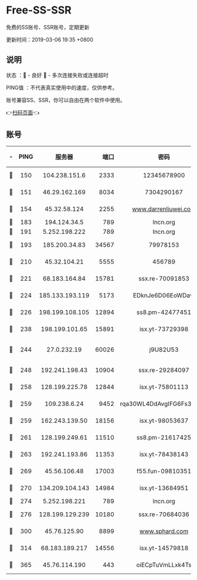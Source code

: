 # Free-SS-SSR

免费的SS账号、SSR账号，定期更新

更新时间：2019-03-06 19:35 +0800

## 说明

状态     ：🙂 - 良好 🙁 - 多次连接失败或连接超时

PING值   ：不代表真实使用中的速度，仅供参考。

账号兼容SS、SSR，你可以自由在两个软件中使用。

👉[扫码页面](https://liesauer.github.io/Free-SS-SSR/)👈

## 账号

|-|PING|服务器|端口|密码|加密方式|区域|
|:----:|:----:|:-----:|-----:|:----:|:----:|:----:|
|🙂|150|104.238.151.6|2333|12345678900|aes-256-cfb|JP|
|🙂|151|46.29.162.169|8034|7304290167|aes-256-cfb|RU|
|🙂|154|45.32.58.124|2255|www.darrenliuwei.com|aes-256-cfb|JP|
|🙂|183|194.124.34.5|789|lncn.org|rc4|JP|
|🙂|191|5.252.198.222|789|lncn.org|rc4|JP|
|🙂|193|185.200.34.83|34567|79978153|aes-256-cfb|US|
|🙂|210|45.32.104.21|5555|456789|aes-256-cfb|SG|
|🙂|221|68.183.164.84|15781|ssx.re-70091853|aes-256-cfb|US|
|🙂|224|185.133.193.119|5173|EDknJe6D06EoWDaw|aes-256-cfb|US|
|🙂|226|198.199.108.105|12894|ss8.pm-42477451|aes-256-cfb|US|
|🙂|238|198.199.101.65|15891|isx.yt-73729398|aes-256-cfb|US|
|🙂|244|27.0.232.19|60026|j9U82U53|xchacha20-ietf-poly1305|HK|
|🙂|248|192.241.198.43|10904|ssx.re-29284097|aes-256-cfb|US|
|🙂|258|128.199.225.78|12844|isx.yt-75801113|aes-256-cfb|SG|
|🙂|259|109.238.6.24|9452|rqa30WL4DdAvgIFG6Fs3znzTa|aes-256-cfb|FR|
|🙂|259|162.243.139.50|18156|isx.yt-98053637|aes-256-cfb|US|
|🙂|261|128.199.249.61|11510|ss8.pm-21617425|aes-256-cfb|SG|
|🙂|263|192.241.193.86|11353|isx.yt-78438143|aes-256-cfb|US|
|🙂|269|45.56.106.48|17003|f55.fun-09810351|aes-256-cfb|US|
|🙂|270|134.209.104.143|14984|isx.yt-13684951|aes-256-cfb|SG|
|🙂|274|5.252.198.221|789|lncn.org|rc4|JP|
|🙂|276|128.199.129.239|10180|ssx.re-70684036|aes-256-cfb|SG|
|🙂|300|45.76.125.90|8899|www.sphard.com|aes-256-cfb|AU|
|🙂|314|68.183.189.217|14556|isx.yt-14579818|aes-256-cfb|SG|
|🙂|365|45.76.114.190|443|oiECpTuVmLLxk4Ts|aes-256-cfb|AU|
